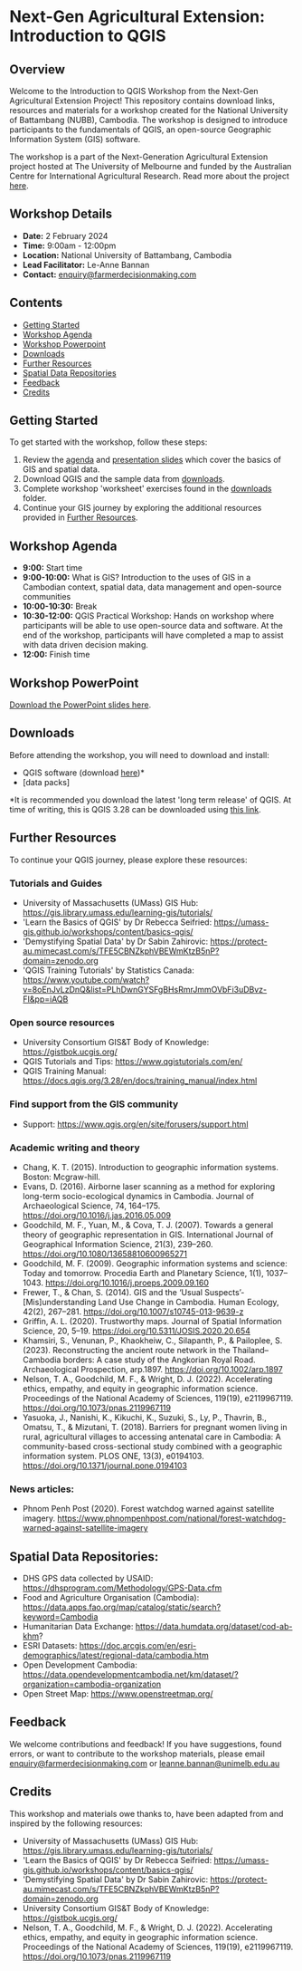 # Next-Gen Agricultural Extension: Introduction to QGIS

## Overview

Welcome to the Introduction to QGIS Workshop from the Next-Gen Agricultural Extension Project! This repository contains download links, resources and materials for a workshop created for the National University of Battambang (NUBB), Cambodia. The workshop is designed to introduce participants to the fundamentals of QGIS, an open-source Geographic Information System (GIS) software.

The workshop is a part of the Next-Generation Agricultural Extension project hosted at The University of Melbourne and funded by the Australian Centre for International Agricultural Research. Read more about the project [here](https://farmerdecisionmaking.com/project-2/).

## Workshop Details

- **Date:** 2 February 2024
- **Time:** 9:00am - 12:00pm
- **Location:** National University of Battambang, Cambodia
- **Lead Facilitator:** Le-Anne Bannan 
- **Contact:** enquiry@farmerdecisionmaking.com

## Contents

- [Getting Started](#getting-started)
- [Workshop Agenda](#workshop-agenda)
- [Workshop Powerpoint](#workshop-powerpoint)
- [Downloads](#downloads)
- [Further Resources](#further-resources)
- [Spatial Data Repositories](#spatial-data-repositories)
- [Feedback](#feedback)
- [Credits](#credits)

## Getting Started

To get started with the workshop, follow these steps:

1. Review the [agenda](#workshop-agenda) and [presentation slides](https://github.com/lbannan/next-gen-qgis-workshop/raw/main/nubb_powerpoint_presentation.pptx) which cover the basics of GIS and spatial data.
2. Download QGIS and the sample data from [downloads](#downloads).
3. Complete workshop 'worksheet' exercises found in the [downloads](#downloads) folder.
4. Continue your GIS journey by exploring the additional resources provided in [Further Resources](#further-resources).

## Workshop Agenda

- **9:00:** Start time
- **9:00-10:00:** What is GIS? Introduction to the uses of GIS in a Cambodian context, spatial data, data management and open-source communities
- **10:00-10:30:** Break
- **10:30-12:00:** QGIS Practical Workshop: Hands on workshop where participants will be able to use open-source data and software. At the end of the workshop, participants will have completed a map to assist with data driven decision making.
- **12:00:** Finish time

## Workshop PowerPoint
[Download the PowerPoint slides here](https://github.com/lbannan/next-gen-qgis-workshop/raw/main/nubb_powerpoint_presentation.pptx).

## Downloads

Before attending the workshop, you will need to download and install:

- QGIS software (download [here](https://qgis.org))*
- [data packs]

*It is recommended you download the latest 'long term release' of QGIS. At time of writing, this is QGIS 3.28 can be downloaded using [this link](https://qgis.org/downloads/QGIS-OSGeo4W-3.28.15-1.msi).
## Further Resources

To continue your QGIS journey, please explore these resources:

### Tutorials and Guides
- University of Massachusetts (UMass) GIS Hub: https://gis.library.umass.edu/learning-gis/tutorials/
- 'Learn the Basics of QGIS' by Dr Rebecca Seifried: https://umass-gis.github.io/workshops/content/basics-qgis/
- 'Demystifying Spatial Data' by Dr Sabin Zahirovic: https://protect-au.mimecast.com/s/TFE5CBNZkphVBEWmKtzB5nP?domain=zenodo.org
- 'QGIS Training Tutorials' by Statistics Canada: https://www.youtube.com/watch?v=8oEnJvLzDnQ&list=PLhDwnGYSFgBHsRmrJmmOVbFi3uDBvz-FI&pp=iAQB

### Open source resources
- University Consortium GIS&T Body of Knowledge: https://gistbok.ucgis.org/
- QGIS Tutorials and Tips: https://www.qgistutorials.com/en/
- QGIS Training Manual: https://docs.qgis.org/3.28/en/docs/training_manual/index.html

### Find support from the GIS community
- Support: https://www.qgis.org/en/site/forusers/support.html

### Academic writing and theory
- Chang, K. T. (2015). Introduction to geographic information systems. Boston: Mcgraw-hill.
- Evans, D. (2016). Airborne laser scanning as a method for exploring long-term socio-ecological dynamics in Cambodia. Journal of Archaeological Science, 74, 164–175. https://doi.org/10.1016/j.jas.2016.05.009
- Goodchild, M. F., Yuan, M., & Cova, T. J. (2007). Towards a general theory of geographic representation in GIS. International Journal of Geographical Information Science, 21(3), 239–260. https://doi.org/10.1080/13658810600965271
- Goodchild, M. F. (2009). Geographic information systems and science: Today and tomorrow. Procedia Earth and Planetary Science, 1(1), 1037–1043. https://doi.org/10.1016/j.proeps.2009.09.160
- Frewer, T., & Chan, S. (2014). GIS and the ‘Usual Suspects’-[Mis]understanding Land Use Change in Cambodia. Human Ecology, 42(2), 267–281. https://doi.org/10.1007/s10745-013-9639-z
- Griffin, A. L. (2020). Trustworthy maps. Journal of Spatial Information Science, 20, 5–19. https://doi.org/10.5311/JOSIS.2020.20.654
- Khamsiri, S., Venunan, P., Khaokheiw, C., Silapanth, P., & Pailoplee, S. (2023). Reconstructing the ancient route network in the Thailand–Cambodia borders: A case study of the Angkorian Royal Road. Archaeological Prospection, arp.1897. https://doi.org/10.1002/arp.1897
- Nelson, T. A., Goodchild, M. F., & Wright, D. J. (2022). Accelerating ethics, empathy, and equity in geographic information science. Proceedings of the National Academy of Sciences, 119(19), e2119967119. https://doi.org/10.1073/pnas.2119967119
- Yasuoka, J., Nanishi, K., Kikuchi, K., Suzuki, S., Ly, P., Thavrin, B., Omatsu, T., & Mizutani, T. (2018). Barriers for pregnant women living in rural, agricultural villages to accessing antenatal care in Cambodia: A community-based cross-sectional study combined with a geographic information system. PLOS ONE, 13(3), e0194103. https://doi.org/10.1371/journal.pone.0194103

### News articles:
- Phnom Penh Post (2020). Forest watchdog warned against satellite imagery. https://www.phnompenhpost.com/national/forest-watchdog-warned-against-satellite-imagery

## Spatial Data Repositories:
- DHS GPS data collected by USAID: https://dhsprogram.com/Methodology/GPS-Data.cfm
- Food and Agriculture Organisation (Cambodia): https://data.apps.fao.org/map/catalog/static/search?keyword=Cambodia
- Humanitarian Data Exchange: https://data.humdata.org/dataset/cod-ab-khm?
- ESRI Datasets: https://doc.arcgis.com/en/esri-demographics/latest/regional-data/cambodia.htm
- Open Development Cambodia: https://data.opendevelopmentcambodia.net/km/dataset/?organization=cambodia-organization
- Open Street Map: https://www.openstreetmap.org/

## Feedback

We welcome contributions and feedback! If you have suggestions, found errors, or want to contribute to the workshop materials, please email enquiry@farmerdecisionmaking.com or leanne.bannan@unimelb.edu.au

## Credits
This workshop and materials owe thanks to, have been adapted from and inspired by the following resources:

- University of Massachusetts (UMass) GIS Hub: https://gis.library.umass.edu/learning-gis/tutorials/
- 'Learn the Basics of QGIS' by Dr Rebecca Seifried: https://umass-gis.github.io/workshops/content/basics-qgis/
- 'Demystifying Spatial Data' by Dr Sabin Zahirovic: https://protect-au.mimecast.com/s/TFE5CBNZkphVBEWmKtzB5nP?domain=zenodo.org
- University Consortium GIS&T Body of Knowledge: https://gistbok.ucgis.org/
- Nelson, T. A., Goodchild, M. F., & Wright, D. J. (2022). Accelerating ethics, empathy, and equity in geographic information science. Proceedings of the National Academy of Sciences, 119(19), e2119967119. https://doi.org/10.1073/pnas.2119967119
